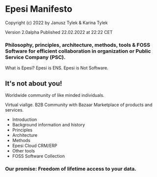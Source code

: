# Epesi Manifesto

Copyright (c) 2022  by Janusz Tylek & Karina Tylek

Version 2.0alpha Published 22.02.2022 at 22:22 CET

### Philosophy, principles, architecture, methods, tools & FOSS Software for efficient collaboration in organization or Public Service Company (PSC).

What is Epesi? Epesi is ENS.
Epesi is Not Software.

## It's not about you!
Worldwide community of like minded individuals.

Virtual viallge. B2B Community with Bazaar Marketplace of products and services.

- Introduction
- Background information and history
- Principles
- Architecture
- Methods
- Epesi Cloud CRM/ERP
- Other tools
- FOSS Software Collection

### Our promise: Freedom of lifetime access to your data.


